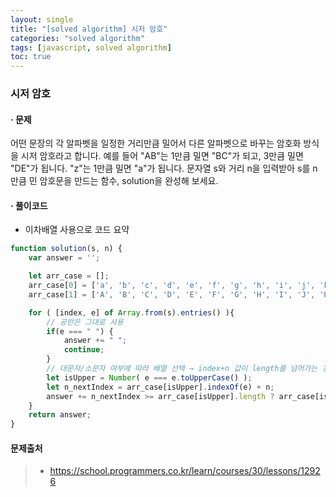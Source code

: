 ```yaml
---
layout: single
title: "[solved algorithm] 시저 암호"
categories: "solved algorithm"
tags: [javascript, solved algorithm]
toc: true
---
```




### 시저 암호

#### · 문제

어떤 문장의 각 알파벳을 일정한 거리만큼 밀어서 다른 알파벳으로 바꾸는 암호화 방식을 시저 암호라고 합니다.
예를 들어 "AB"는 1만큼 밀면 "BC"가 되고, 3만큼 밀면 "DE"가 됩니다. "z"는 1만큼 밀면 "a"가 됩니다.
문자열 s와 거리 n을 입력받아 s를 n만큼 민 암호문을 만드는 함수, solution을 완성해 보세요.



#### · 풀이코드

- 이차배열 사용으로 코드 요약

```javascript
function solution(s, n) {
    var answer = '';

    let arr_case = [];
    arr_case[0] = ['a', 'b', 'c', 'd', 'e', 'f', 'g', 'h', 'i', 'j', 'k', 'l', 'm', 'n', 'o', 'p', 'q', 'r', 's', 't', 'u', 'v', 'w', 'x', 'y', 'z'];
    arr_case[1] = ['A', 'B', 'C', 'D', 'E', 'F', 'G', 'H', 'I', 'J', 'K', 'L', 'M', 'N', 'O', 'P', 'Q', 'R', 'S', 'T', 'U', 'V', 'W', 'X', 'Y', 'Z'];

    for ( [index, e] of Array.from(s).entries() ){
        // 공란은 그대로 사용
        if(e === " ") {
            answer += " ";
            continue;
        }
        // 대문자/소문자 여부에 따라 배열 선택 → index+n 값이 length를 넘어가는 경우 예외처리
        let isUpper = Number( e === e.toUpperCase() );
        let n_nextIndex = arr_case[isUpper].indexOf(e) + n;
        answer += n_nextIndex >= arr_case[isUpper].length ? arr_case[isUpper][n_nextIndex - arr_case[isUpper].length] : arr_case[isUpper][n_nextIndex];
    }
    return answer;
}
```



#### 문제출처

> - https://school.programmers.co.kr/learn/courses/30/lessons/12926